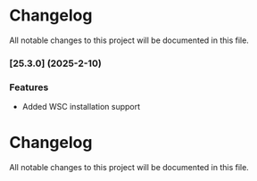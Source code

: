 # Changelog

All notable changes to this project will be documented in this file. 

### [25.3.0] (2025-2-10)


### Features
* Added WSC installation support


# Changelog

All notable changes to this project will be documented in this file. 